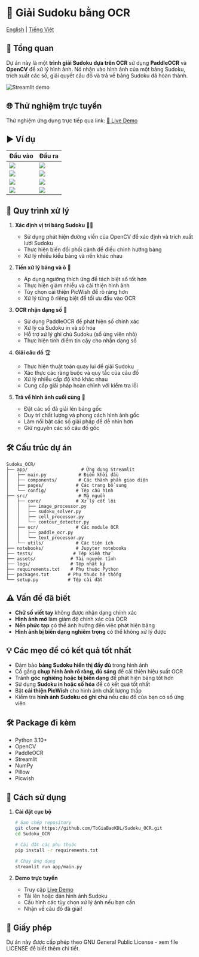 # 🧩 Giải Sudoku bằng OCR

[English](README.md) | [Tiếng Việt](README.vi.md)

## 📌 Tổng quan

Dự án này là một **trình giải Sudoku dựa trên OCR** sử dụng **PaddleOCR** và **OpenCV** để xử lý hình ảnh. Nó nhận vào hình ảnh của một bảng Sudoku, trích xuất các số, giải quyết câu đố và trả về bảng Sudoku đã hoàn thành.

![Streamlit demo](https://ik.imagekit.io/baodata2226/imagekit-assets/sudoku_interface.png?updatedAt=1749838157494)

## 🌐 Thử nghiệm trực tuyến
Thử nghiệm ứng dụng trực tiếp qua link: [🔗 Live Demo](https://sudoku-ocr-tgb.streamlit.app/)

## ▶️ Ví dụ

| Đầu vào | Đầu ra |
|-------|--------|
| ![](https://ik.imagekit.io/baodata2226/imagekit-assets/screenshot_1739240123718.png?updatedAt=1739248180963) | ![](https://ik.imagekit.io/baodata2226/imagekit-assets/screenshot_1739240257816.png?updatedAt=1739248181295) |
| ![](https://ik.imagekit.io/baodata2226/imagekit-assets/screenshot_1739240456648.png?updatedAt=1739248182220) | ![](https://ik.imagekit.io/baodata2226/imagekit-assets/screenshot_1739240415810.png?updatedAt=1739248181033) |
| ![](https://ik.imagekit.io/baodata2226/imagekit-assets/screenshot_1739245027555.png?updatedAt=1739248181507) | ![](https://ik.imagekit.io/baodata2226/imagekit-assets/screenshot_1739245282917.png?updatedAt=1739248181392) |
| ![](https://ik.imagekit.io/baodata2226/imagekit-assets/screenshot_1739241829726.png?updatedAt=1739248181261) | ![](https://ik.imagekit.io/baodata2226/imagekit-assets/screenshot_1739241887565.png?updatedAt=1739248181162) |

## 🚀 Quy trình xử lý

1. **Xác định vị trí bảng Sudoku** 🕵️‍♂️
   - Sử dụng phát hiện đường viền của OpenCV để xác định và trích xuất lưới Sudoku
   - Thực hiện biến đổi phối cảnh để điều chỉnh hướng bảng
   - Xử lý nhiều kiểu bảng và nền khác nhau

2. **Tiền xử lý bảng và ô** 🎨
   - Áp dụng ngưỡng thích ứng để tách biệt số tốt hơn
   - Thực hiện giảm nhiễu và cải thiện hình ảnh
   - Tùy chọn cải thiện PicWish để rõ ràng hơn
   - Xử lý từng ô riêng biệt để tối ưu đầu vào OCR

3. **OCR nhận dạng số** 🔢
   - Sử dụng PaddleOCR để phát hiện số chính xác
   - Xử lý cả Sudoku in và số hóa
   - Hỗ trợ xử lý ghi chú Sudoku (số ứng viên nhỏ)
   - Thực hiện tính điểm tin cậy cho nhận dạng số

4. **Giải câu đố** 🏆
   - Thực hiện thuật toán quay lui để giải Sudoku
   - Xác thực các ràng buộc và quy tắc của câu đố
   - Xử lý nhiều cấp độ khó khác nhau
   - Cung cấp giải pháp hoàn chỉnh với kiểm tra lỗi

5. **Trả về hình ảnh cuối cùng** 📸
   - Đặt các số đã giải lên bảng gốc
   - Duy trì chất lượng và phong cách hình ảnh gốc
   - Làm nổi bật các số giải pháp để dễ nhìn hơn
   - Giữ nguyên các số câu đố gốc

## 🛠️ Cấu trúc dự án

```
Sudoku_OCR/
├── app/                    # Ứng dụng Streamlit
│   ├── main.py            # Điểm khởi đầu
│   ├── components/        # Các thành phần giao diện
│   ├── pages/            # Các trang bổ sung
│   └── config/           # Tệp cấu hình
├── src/                   # Mã nguồn
│   ├── core/             # Xử lý cốt lõi
│   │   ├── image_processor.py
│   │   ├── sudoku_solver.py
│   │   ├── cell_processor.py
│   │   └── contour_detector.py
│   ├── ocr/              # Các module OCR
│   │   ├── paddle_ocr.py
│   │   └── text_processor.py
│   └── utils/            # Các tiện ích
├── notebooks/            # Jupyter notebooks
├── tests/               # Tệp kiểm thử
├── assets/             # Tài nguyên tĩnh
├── logs/               # Tệp nhật ký
├── requirements.txt    # Phụ thuộc Python
├── packages.txt       # Phụ thuộc hệ thống
└── setup.py           # Tệp cài đặt
```

## ⚠️ Vấn đề đã biết

- **Chữ số viết tay** không được nhận dạng chính xác
- **Hình ảnh mờ** làm giảm độ chính xác của OCR
- **Nền phức tạp** có thể ảnh hưởng đến việc phát hiện bảng
- **Hình ảnh bị biến dạng nghiêm trọng** có thể không xử lý được

## 💡 Các mẹo để có kết quả tốt nhất

- Đảm bảo **bảng Sudoku hiển thị đầy đủ** trong hình ảnh
- Cố gắng **chụp hình ảnh rõ ràng, đủ sáng** để cải thiện hiệu suất OCR
- Tránh **góc nghiêng hoặc bị biến dạng** để phát hiện bảng tốt hơn
- Sử dụng **Sudoku in hoặc số hóa** để có kết quả tốt nhất
- Bật **cải thiện PicWish** cho hình ảnh chất lượng thấp
- Kiểm tra **hình ảnh Sudoku có ghi chú** nếu câu đố của bạn có số ứng viên

## 🛠️ Package đi kèm

- Python 3.10+
- OpenCV
- PaddleOCR
- Streamlit
- NumPy
- Pillow
- Picwish

## 📌 Cách sử dụng

1. **Cài đặt cục bộ**
   ```bash
   # Sao chép repository
   git clone https://github.com/ToGiaBaoKDL/Sudoku_OCR.git
   cd Sudoku_OCR

   # Cài đặt các phụ thuộc
   pip install -r requirements.txt

   # Chạy ứng dụng
   streamlit run app/main.py
   ```

2. **Demo trực tuyến**
   - Truy cập [Live Demo](https://sudoku-ocr-tgb.streamlit.app/)
   - Tải lên hoặc dán hình ảnh Sudoku
   - Cấu hình các tùy chọn xử lý ảnh nếu bạn cần
   - Nhận về câu đố đã giải!

## 📝 Giấy phép

Dự án này được cấp phép theo GNU General Public License - xem file LICENSE để biết thêm chi tiết. 